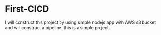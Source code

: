 # First-CICD
I will construct this project by using simple nodejs app with AWS s3 bucket and will construct a pipeline. this is a simple project. 